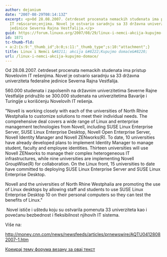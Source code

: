 ```yaml
---
author: dejanium
date: "2007-08-29T08:14:13Z"
excerpt: <p>Od 28.08.2007. četrdeset procenata nemackih studenata ima pristup Novelovim
  IT re&scaron;enjima. Novel je ostvario saradnju sa 33 državna univerziteta federalne
  jedinice Severna Rajna Vestfalija.</p>
guid: https://forum.linuxo.org/2007/08/29/linux-i-nemci-akcija-kupujmo-domace/
id: 1871
tc-thumb-fld:
- a:2:{s:9:"_thumb_id";b:0;s:11:"_thumb_type";s:10:"attachment";}
title: Linux i Nemci &#8211; akcija &#8222;Kupujmo domaće&#8220;
url: /linux-i-nemci-akcija-kupujmo-domace/
---
```

Od 28.08.2007. četrdeset procenata nemackih studenata ima pristup Novelovim IT re&scaron;enjima. Novel je ostvario saradnju sa 33 državna univerziteta federalne jedinice Severna Rajna Vestfalija.

<!--break-->

560.000 studenata i zapolsenih na državnim univerzitetima Severne Rajne Vestfalije pridružilo se 300.000 studenata na univerzitetima Bavarije i Turingije u kori&scaron;ćenju Novelovih IT re&scaron;enja. 

"Novell is working closely with each of the universities of North Rhine Westphalia to customize solutions to meet their individual needs. The comprehensive deal covers a wide range of Linux and enterprise management technologies from Novell, including SUSE Linux Enterprise Server, SUSE Linux Enterprise Desktop, Novell Open Enterprise Server, Novell Identity Manager and Novell ZENworks(R). To date, 10 universities have already developed plans to implement Identity Manager to manage student, faculty and employee identities. Thirteen universities will use Novell ZENworks to manage their complex heterogeneous IT infrastructures, while nine universities are implementing Novell GroupWise(R) for collaboration. On the Linux front, 15 universities to date have committed to deploying SUSE Linux Enterprise Server and SUSE Linux Enterprise Desktop.

Novell and the universities of North Rhine Westphalia are promoting the use of Linux desktops by allowing staff and students to use SUSE Linux Enterprise Desktop 10 on their personal computers so they can test the benefits of Linux."

&nbsp;Novel ističe i u&scaron;tedu koju su ostvarila pomenuta 33 univerziteta kao i povećanu bezbednost i fleksibilnost njihovih IT sistema.

Vi&scaron;e na:

<http://money.cnn.com/news/newsfeeds/articles/prnewswire/AQTU04128082007-1.htm>

[Креирај тему форума везану за овај текст](https://linuxo.org/nova-tema-na-forumu/?se_pid=1871)